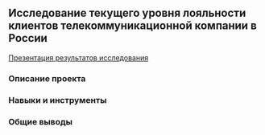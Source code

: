 ## Исследование текущего уровня лояльности клиентов телекоммуникационной компании в России

[Презентация результатов исследования](https://github.com/splin-post/Portfolio/blob/main/project_nps/сбор%20проект2.pdf)


### Описание проекта



### Навыки и инструменты


### Общие выводы
